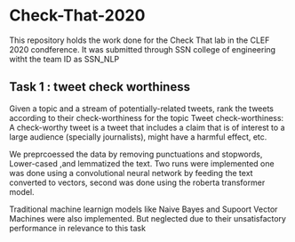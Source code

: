 # Check-That-2020
This repository holds the work done for the Check That lab in the CLEF 2020 condference. It was submitted through SSN college of engineering witht the team ID as SSN_NLP 
## Task 1 : tweet check worthiness
 Given a topic and a stream of potentially-related tweets, rank the tweets according to their check-worthiness for the topic
 Tweet check-worthiness: A check-worthy tweet is a tweet that includes a claim that is of interest to a large audience (specially journalists), might have a harmful effect, etc.
 
 We preprcoessed the data by removing punctuations and stopwords, Lower-cased ,and lemmatized the text. Two runs were implemented  one was done using a convolutional neural network by feeding the text converted to vectors, second was done using the roberta transformer model.

Traditional machine learnign models like Naive Bayes and Supoort Vector Machines were also implemented. But neglected due to their unsatisfactory performance in relevance to this task
